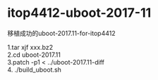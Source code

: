 # itop4412-uboot-2017-11
移植成功的uboot-2017.11-for-itop4412<br>


1.tar xjf xxx.bz2<br>
2.cd uboot-2017.11<br>
3.patch -p1 < ../uboot-2017.11-diff<br>
4. ./build_uboot.sh
